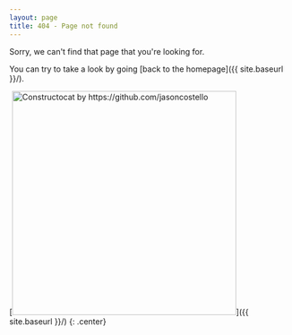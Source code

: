 ```yaml
---
layout: page
title: 404 - Page not found
---
```


Sorry, we can't find that page that you're looking for.  
  
You can try to take a look by going [back to the homepage]({{ site.baseurl }}/).

[<img src="{{ site.baseurl }}/images/404.jpg" alt="Constructocat by https://github.com/jasoncostello" style="width: 400px;"/>]({{ site.baseurl }}/)
{: .center}
